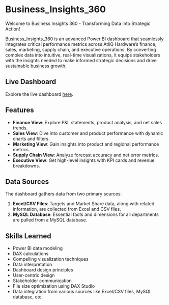 # Business_Insights_360

Welcome to Business Insights 360 - Transforming Data into Strategic Action!

Business_Insights_360 is an advanced Power BI dashboard that seamlessly integrates critical performance metrics across AtliQ Hardware’s finance, sales, marketing, supply chain, and executive operations. By converting complex data into intuitive, real-time visualizations, it equips stakeholders with the insights needed to make informed strategic decisions and drive sustainable business growth.

## Live Dashboard

Explore the live dashboard [here](https://app.powerbi.com/view?r=eyJrIjoiYThlMzY5NTktOTRlZC00NDA1LThmM2YtOTk0ZGY4YTNjZDM2IiwidCI6ImM2ZTU0OWIzLTVmNDUtNDAzMi1hYWU5LWQ0MjQ0ZGM1YjJjNCJ9).

## Features

- **Finance View**: Explore P&L statements, product analysis, and net sales trends.
- **Sales View**: Dive into customer and product performance with dynamic charts and filters.
- **Marketing View**: Gain insights into product and regional performance metrics.
- **Supply Chain View**: Analyze forecast accuracy and net error metrics.
- **Executive View**: Get high-level insights with KPI cards and revenue breakdowns.

## Data Sources

The dashboard gathers data from two primary sources:

1. **Excel/CSV Files**: Targets and Market Share data, along with related information, are collected from Excel and CSV files.
2. **MySQL Database**: Essential facts and dimensions for all departments are pulled from a MySQL database.

## Skills Learned

- Power BI data modeling
- DAX calculations
- Compelling visualization techniques
- Data interpretation
- Dashboard design principles
- User-centric design
- Stakeholder communication
- File size optimization using DAX Studio
- Data integration from various sources like Excel/CSV files, MySQL database, etc.
